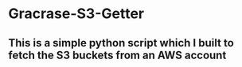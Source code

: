 # Gracrase-S3-Getter

## This is a simple python script which I built to fetch the S3 buckets from an AWS account